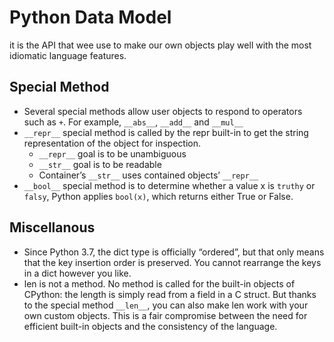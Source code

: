 # Python Data Model

it is the API that wee use to make our own objects play well with the most idiomatic language features.


## Special Method
- Several special methods allow user objects to respond to operators such as `+`. For example, `__abs__`, `__add__` and `__mul__`
- `__repr__` special method is called by the repr built-in to get the string representation of the object for inspection.
    - `__repr__` goal is to be unambiguous
    - `__str__` goal is to be readable
    - Container’s `__str__` uses contained objects’ `__repr__`
- `__bool__` special method is to determine whether a value x is `truthy` or `falsy`, Python applies `bool(x)`, which returns either True or False.


## Miscellanous
- Since Python 3.7, the dict type is officially “ordered”, but that only means that the key insertion order is preserved. You cannot rearrange the keys in a dict however you like.
- len is not a method. No method is called for the built-in objects of CPython: the length is simply read from a field in a C struct. But thanks to the special method `__len__`, you can also make len work with your own custom objects. This is a fair compromise between the need for efficient built-in objects and the consistency of the language. 